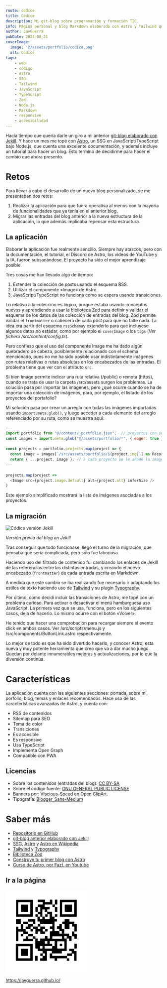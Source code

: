 ```yaml
---
route: codice
title: Códice
description: Mi git-blog sobre programación y formación TIC.
info: Página personal y blog Markdown elaborado con Astro y Tailwind que incluye filtrado por etiquetas, RSS y modo claro/oscuro automático.
author: JavGuerra
pubDate: 2024-08-21
coverImage:
  image: '@/assets/portfolio/codice.png'
  alt: Códice
tags:
    - web
    - código
    - Astro
    - SSG
    - Tailwind
    - JavaScript
    - TypeScript
    - Zod
    - Node.js
    - Markdown
    - responsive
    - accesibilidad
---
```


Hacia tiempo que quería darle un giro a mi anterior [git-blog elaborado con Jekill](/blog/hola-mundo). Y hace un mes me topé con [Astro](https://astro.build/), un SSG en JavaScript/TypeScript bajo Node.js, que cuenta una excelente documentación, y además incluye un tutorial para hacer un blog. Esto terminó de decidirme para hacer el cambio que ahora presento.

# Retos

Para llevar a cabo el desarrollo de un nuevo blog personalizado, se me presentaban dos retos:

1. Realizar la aplicación para que fuera operativa al menos con la mayoría de funcionalidades que ya tenía en el anterior blog.
2. Migrar las entradas del blog anterior a la nueva estructura de la aplicación, lo que además implicaba repensar esta estructura.

## La aplicación

Elaborar la aplicación fue realmente sencillo. Siempre hay atascos, pero con la documentación, el tutorial, el Discord de Astro, los videos de YouTube y la IA, fueron subsanándose. El proyecto ha sido el mejor aprendizaje posible. 

Tres cosas me han llevado algo de tiempo:

1. Extender la colección de posts usando el esquema RSS.
2. Utilizar el componente «Image» de Astro.
3. JavaScript/TypeScript no funciona como se espera usando transiciones. 

Lo relativo a la colección es lógico, porque estaba usando conceptos nuevos y aprendiendo a usar la [biblioteca Zod](https://zod.dev/) para definir y validar el esquema de los datos de las colección de entradas del blog. Zod permite validar el `frontmatter` o cabecera de cada post para que no falte nada. La idea era partir del esquema `rssSchema`y extenderlo para que incluyese algunos datos no estádar, como por ejemplo el `coverImage` o los `tags` (_Ver fichero /src/content/config.ts_).

Pero confieso que el uso del componente Image me ha dado algún quebradero de cabeza, posiblemente relacionado con el schema mencionado, pues no me ha sido posible usar indistintamente imágenes con rutas relativas o rutas absolutas en los encabezados de las entradas. El problema tiene que ver con el atributo `src`.

Si bien Image permite indicar una ruta relativa (/public) o remota (https), cuando se trata de usar la carpeta /src/assets surgen los problemas. La solución pasa por importar las imágenes, pero ¿qué ocurre cuando se ha de importar una colección de imágenes, para, por ejemplo, el listado de los proyectos del portafolio?

Mi solución pasa por crear un arreglo con todas las imágenes importadas usando `import.meta.glob()`, y luego acceder a cada elemento del arreglo referenciado por su ruta, como se muestra aquí:

``` javascript
---
import portfolio from "@/content/_portfolio.json";  // proyectos con sus respectivas rutas de imagenes
const images = import.meta.glob("@/assets/portfolio/*", { eager: true });

const projects = portfolio.projects.map(project => {
  const image = images[`/src/assets/portfolio/${project.img}`] as Record<string, any>;
  return { ...project, image }; // a cada proyecto se le añade la imagen importada
---

projects.map(project => 
  <Image src={project.image.default} alt={project.alt} inferSize />
)
```
Este ejemplo simplificado mostrará la lista de imágenes asociadas a los proyectos.

## La migración

![Códice versión Jekill](@/assets/img/codice-jekill.png)

_Versión previa del blog en Jekill_

Tras conseguir que todo funcionase, llegó el turno de la migración, que pensaba que sería complicada, pero sólo fue laboriosa. 

Haciendo uso del filtrado de contenido fui cambiando los enlaces de Jekill de las referencias entre las distintas entradas, y creando el nuevo encabezado (`frontmatter`) de cada entrada escrita en Markdown.

A medida que este cambio se iba realizando fue necesario ir adaptando los estilos de texto haciendo uso de [Tailwind](https://tailwindcss.com/) y su plugin [Typography](https://github.com/tailwindlabs/tailwindcss-typography).

Por último, como decidí incluir las transiciones de Astro, me topé con un problema curioso. Para activar o desactivar el menú hamburguesa uso JavaScript. La primera vez que se usa, funciona, pero en los siguientes casos, deja de hacerlo. Lo mismo ocurre con el botón «Volver».

He tenido que hacer una comprobación para recargar siempre el evento click en ambos casos. Ver /src/scripts/menu.js y /src/components/ButtonLink.astro respectivamente.

Lo mejor de todo es que ha sido divertido hacerlo, y conocer Astro, esta nueva y muy potente herramienta que creo que va a dar mucho juego. Quedan por delante innumerables mejoras y actualizaciones, por lo que la diversión continúa.

# Características

La aplicación cuenta con las siguientes secciones: portada, sobre mi, porfolio, blog, temas y enlaces recomendados. Hace uso de las características avanzadas de Astro, y cuenta con:

- RSS de contenidos
- Sitemap para SEO
- Tema de color
- Transiciones
- Es accesible
- Es responsive
- Usa TypeScript
- Implementa Open Graph
- Compatible con PWA

## Licencias

- Sobre los contenidos (entradas del blog): [CC BY-SA](https://creativecommons.org/licenses/by-sa/4.0/deed.es)
- Sobre el código fuente: [GNU GENERAL PUBLIC LICENSE](LICENSE)
- Banners por: [Viscious-Speed](https://openclipart.org/detail/202234/banners-set) en Open ClipArt.
- Tipografía: [Blogger_Sans-Medium](https://www.fontsquirrel.com/fonts/blogger-sans)

# Saber más

- [Repositorio en GitHub](https://github.com/JavGuerra/javguerra.github.io)
- [git-blog anterior elaborado con Jekill](/blog/hola-mundo)
- [SSG](https://es.wikipedia.org/wiki/Generador_de_sitios_est%C3%A1ticos), [Astro](https://astro.build/) y [Astro en Wikipedia](https://es.wikipedia.org/wiki/Astro_(framework))
- [Tailwind](https://tailwindcss.com/) y [Typography](https://github.com/tailwindlabs/tailwindcss-typography)
- [Biblioteca Zod](https://zod.dev/)
- [Construye tu primer blog con Astro](https://docs.astro.build/es/tutorial/0-introduction/)
- [Curso de Astro, por Fazt, en Youtube](https://youtu.be/sOXW0ZnJxbQ?si=yLRwfY4lyOMaHypc)

## Ir a la página

[![Código QR](/qr.svg)](https://javguerra.github.io/)  

https://javguerra.github.io/